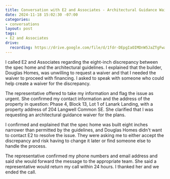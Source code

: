 ```yaml
---
title: Conversation with E2 and Associates - Architectural Guidance Waiver
date: 2024-11-18 15:02:30 -07:00
categories:
- conversations
layout: post
tags:
- E2 and Associates
drive:
  recording: https://drive.google.com/file/d/1fdr-DEpgIaOIMDnW5JaZTgFwaXDf04nz/view?usp=drive_link
---
```


I called E2 and Associates regarding the eight-inch discrepancy between the spec home and the architectural guidelines. I explained that the builder, Douglas Homes, was unwilling to request a waiver and that I needed the waiver to proceed with financing. I asked to speak with someone who could help create a waiver for the discrepancy.

The representative offered to take my information and flag the issue as urgent. She confirmed my contact information and the address of the property in question: Phase 4, Block 13, Lot 1 of Lanark Landing, with a property address of 204 Langwell Common SE. She clarified that I was requesting an architectural guidance waiver for the plans.

I confirmed and explained that the spec home was built eight inches narrower than permitted by the guidelines, and Douglas Homes didn't want to contact E2 to resolve the issue. They were asking me to either accept the discrepancy and risk having to change it later or find someone else to handle the process.

The representative confirmed my phone numbers and email address and said she would forward the message to the appropriate team. She said a representative would return my call within 24 hours. I thanked her and we ended the call. 